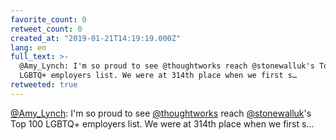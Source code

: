 ```yaml
---
favorite_count: 0
retweet_count: 0
created_at: "2019-01-21T14:19:19.000Z"
lang: en
full_text: >-
  @Amy_Lynch: I'm so proud to see @thoughtworks reach @stonewalluk's Top 100
  LGBTQ+ employers list. We were at 314th place when we first s…
retweeted: true
---
```


[@Amy_Lynch](https://twitter.com/Amy_Lynch): I'm so proud to see
[@thoughtworks](https://twitter.com/thoughtworks) reach
[@stonewalluk](https://twitter.com/stonewalluk)'s Top 100 LGBTQ+ employers list.
We were at 314th place when we first s…
